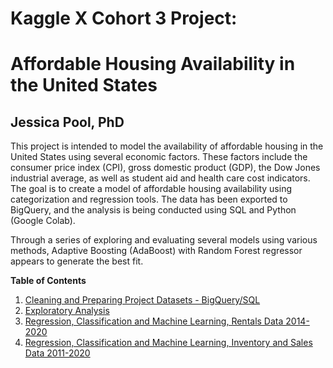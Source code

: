 # Kaggle X Cohort 3 Project: 
# Affordable Housing Availability in the United States
## Jessica Pool, PhD

This project is intended to model the availability of affordable housing in the United States using several economic factors. These factors include the consumer price index (CPI), gross domestic product (GDP), the Dow Jones industrial average, as well as student aid and health care cost indicators. The goal is to create a model of affordable housing availability using categorization and regression tools. The data has been exported to BigQuery, and the analysis is being conducted using SQL and Python (Google Colab).

Through a series of exploring and evaluating several models using various methods, Adaptive Boosting (AdaBoost) with Random Forest regressor appears to generate the best fit.

**Table of Contents**

1. [Cleaning and Preparing Project Datasets - BigQuery/SQL](updatedcleaningprepaffordablehousing)
2. [Exploratory Analysis](AffordableHousingMatrix.ipynb)
3. [Regression, Classification and Machine Learning, Rentals Data 2014-2020](folder/subfolder/regressiontesting.ipynb)
4. [Regression, Classification and Machine Learning, Inventory and Sales Data 2011-2020](regressioninventory.ipynb)
